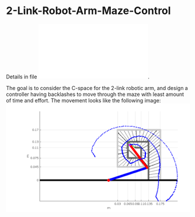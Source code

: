 # 2-Link-Robot-Arm-Maze-Control

Details in file ![Jash_Shah_Submission.pdf](Jash_Shah_Submission.pdf).

The goal is to consider the C-space for the 2-link robotic arm, and design a controller having backlashes to move through the maze with least amount of time and effort.
The movement looks like the following image:
![Final.png](Final.png)
